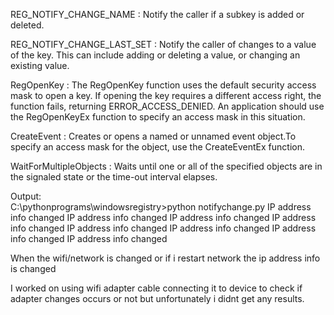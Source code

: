 REG_NOTIFY_CHANGE_NAME :  Notify the caller if a subkey is added or deleted.

REG_NOTIFY_CHANGE_LAST_SET : Notify the caller of changes to a value of the key. This can include adding or deleting a value, or changing an existing value.

RegOpenKey : The RegOpenKey function uses the default security access mask to open a key. If opening the key requires a different access right, the function fails,     returning ERROR_ACCESS_DENIED. An application should use the RegOpenKeyEx function to specify an access mask in this situation.

CreateEvent : Creates or opens a named or unnamed event object.To specify an access mask for the object, use the CreateEventEx function.

WaitForMultipleObjects : Waits until one or all of the specified objects are in the signaled state or the time-out interval elapses.

Output:    
C:\pythonprograms\windowsregistry>python notifychange.py
IP address info changed
IP address info changed
IP address info changed
IP address info changed
IP address info changed
IP address info changed
IP address info changed
IP address info changed

When the wifi/network is changed or if i restart network the ip address info is changed 

I worked on using wifi adapter cable connecting it to device to check if adapter changes occurs or not but unfortunately i didnt get any results.
